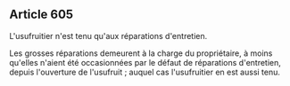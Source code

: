 Article 605
----
L'usufruitier n'est tenu qu'aux réparations d'entretien.

Les grosses réparations demeurent à la charge du propriétaire, à moins qu'elles
n'aient été occasionnées par le défaut de réparations d'entretien, depuis
l'ouverture de l'usufruit ; auquel cas l'usufruitier en est aussi tenu.
